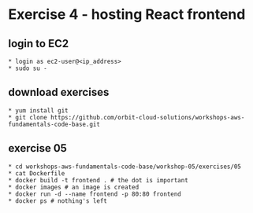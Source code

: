 # Exercise 4 - hosting React frontend

## login to EC2
    * login as ec2-user@<ip_address>
    * sudo su -

## download exercises
    * yum install git
    * git clone https://github.com/orbit-cloud-solutions/workshops-aws-fundamentals-code-base.git

## exercise 05
    * cd workshops-aws-fundamentals-code-base/workshop-05/exercises/05
    * cat Dockerfile
    * docker build -t frontend . # the dot is important
    * docker images # an image is created
    * docker run -d --name frontend -p 80:80 frontend
    * docker ps # nothing's left

